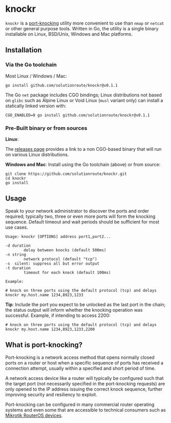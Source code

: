 # knockr

`knockr` is a [port-knocking](https://en.wikipedia.org/wiki/Port_knocking)
utility more convenient to use than `nmap` or `netcat` or other general purpose
tools. Written in Go, the utility is a single binary installable on Linux,
BSD/Unix, Windows and Mac platforms.

## Installation

### Via the Go toolchain

Most Linux / Windows / Mac:

    go install github.com/solutionroute/knockr@v0.1.1

The Go `net` package includes CGO bindings; Linux distributions not based on
`glibc` such as Alpine Linux or Void Linux (`musl` variant only) can install a
statically linked version with:

    CGO_ENABLED=0 go install github.com/solutionroute/knockr@v0.1.1

### Pre-Built binary or from sources

**Linux**:

The [releases page](https://github.com/solutionroute/knockr/releases)
provides a link to a non CGO-based binary that will run on various
Linux distributions.

**Windows and Mac**: Install using the Go toolchain (above) or from source:

    git clone https://github.com/solutionroute/knockr.git
    cd knockr
    go install 

## Usage

Speak to your network administrator to discover the ports and order required;
typically two, three or even more ports will form the knocking sequence.
Default timeout and wait periods should be sufficient for most use cases.

    Usage: knockr [OPTIONS] address port1,port2...

    -d duration
            delay between knocks (default 500ms)
    -n string
            network protocol (default "tcp")
    -s	silent: suppress all but error output
    -t duration
            timeout for each knock (default 100ms)

    Example:

    # knock on three ports using the default protocol (tcp) and delays
    knockr my.host.name 1234,8923,1233

**Tip**: Include the port you expect to be unlocked as the last port in the
chain; the status output will inform whether the knocking operation was
successful. Example, if intending to access 2200:

    # knock on three ports using the default protocol (tcp) and delays
    knockr my.host.name 1234,8923,1233,2200

## What is port-knocking?

Port-knocking is a network access method that opens normally closed ports on
a router or host when a specific sequence of ports has received a connection
attempt, usually within a specified and short period of time.

A network access device like a router will typically be configured such that
the target port (not necessarily specified in the port-knocking requests) are
only opened to the IP address issuing the correct knock sequence, further
improving security and resiliency to exploit.

Port-knocking can be configured in many commercial router operating systems and
even some that are accessible to technical consumers such as [Mikrotik RouterOS
devices](https://help.mikrotik.com/docs/display/ROS/Port+knocking).

